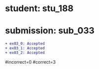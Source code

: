 # student: stu_188
# submission: sub_033

```diff
+ ex03_0: Accepted
+ ex03_1: Accepted
+ ex03_2: Accepted
```
#incorrect=0
#correct=3
